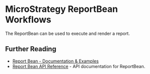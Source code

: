 # MicroStrategy ReportBean Workflows

The ReportBean can be used to execute and render a report.

## Further Reading
- [Report Bean - Documentation & Examples](https://lw.microstrategy.com/msdz/MSDL/GARelease_Current/docs/projects/WebSDK/Content/topics/objbeans/Report_Bean.htm)
- [Report Bean API Reference](https://lw.microstrategy.com/msdz/MSDL/GARelease_Current/docs/ReferenceFiles/reference/com/microstrategy/web/beans/ReportBean.html) - API documentation for ReportBean.
